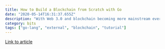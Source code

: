 ```yaml
---
title: How to Build a Blockchain from Scratch with Go
date: "2020-05-14T16:31:37.655Z"
description: "With Web 3.0 and blockchain becoming more mainstream every day, do you know what blockchain is? Do you know its technical advantages and use-cases?"
category: bits
tags: ["go-lang", "external", "blockchain", "tutorial"]
---
```


[Link to article](https://www.freecodecamp.org/news/build-a-blockchain-in-golang-from-scratch/)
